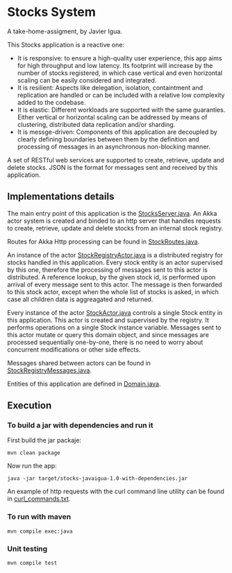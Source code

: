 # Stocks System
A take-home-assigment, by Javier Igua.

This Stocks application is a reactive one:
* It is responsive: to ensure a high-quality user experience, this app aims for high throughput and low latency. Its footprint will increase by the number of stocks registered, in which case vertical and even horizontal scaling can be easily considered and integrated. 
* It is resilient: Aspects like delegation, isolation, containtment and replication are handled or can be included with a relative low complexity added to the codebase.
* It is elastic: Different workloads are supported with the same guaranties. Either vertical or horizontal scaling can be addressed by means of clustering, distributed data replication and/or sharding.
* It is messge-driven: Components of this application are decoupled by clearly defining boundaries between them by the definition and processing of messages in an asynchronous non-blocking manner.

A set of RESTful web services are supported to create, retrieve, update and delete stocks. JSON is the format for messages sent and received by this application.

## Implementations details

The main entry point of this application is the  [StocksServer.java](src/main/java/com/javaigua/stocks/api/StocksServer.java). An Akka actor system is created and binded to an http server that handles requests to create, retrieve, update and delete stocks from an internal stock registry.

Routes for Akka Http processing can be found in [StockRoutes.java](src/main/java/com/javaigua/stocks/api/StockRoutes.java).

An instance of the actor [StockRegistryActor.java](src/main/java/com/javaigua/stocks/actors/StockRegistryActor.java) is a distributed registry for stocks handled in this application. Every stock entity is an actor supervised by this one, therefore the processing of messages sent to this actor is distributed. A reference lookup, by the given stock id, is performed upon arrival of every message sent to this actor. The message is then forwarded to this stock actor, except when the whole list of stocks is asked, in which case all children data is aggreagated and returned.

Every instance of the actor [StockActor.java](src/main/java/com/javaigua/stocks/actors/StockActor.java) controls a single Stock entity in this application. This actor is created and supervised by the registry. It performs operations on a single Stock instance variable. Messages sent to this actor mutate or query this domain object, and since messages are processed sequentially one-by-one, there is no need to worry about concurrent modifications or other side effects.

Messages shared between actors can be found in [StockRegistryMessages.java](src/main/java/com/javaigua/stocks/actors/StockRegistryMessages.java).

Entities of this application are defined in [Domain.java](src/main/java/com/javaigua/stocks/Domain.java).

## Execution

### To build a jar with dependencies and run it
First build the jar packaje:
```
mvn clean package
```
Now run the app:
```
java -jar target/stocks-javaigua-1.0-with-dependencies.jar
```
An example of http requests with the curl command line utility can be found in [curl_commands.txt](src/test/resources/curl_commands.txt).

### To run with maven
```
mvn compile exec:java
```

### Unit testing 
```
mvn compile test
```